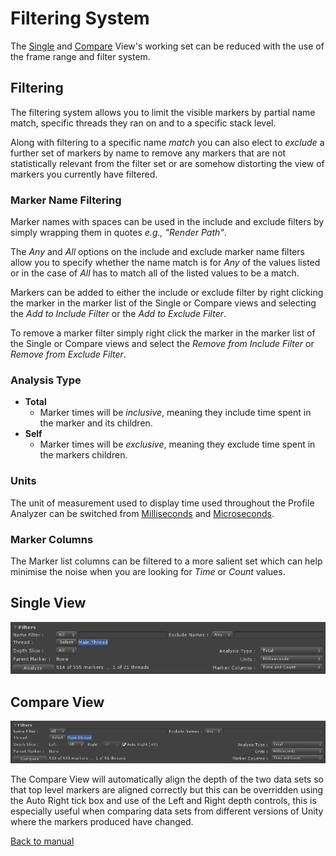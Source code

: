 # Filtering System

The [Single](single-view.md) and [Compare](compare-view.md) View's working set can be reduced with the use of the frame range and filter system.

## Filtering
The filtering system allows you to limit the visible markers by partial name match, specific threads they ran on and to a specific stack level.

Along with filtering to a specific name _match_ you can also elect to _exclude_ a further set of markers by name to remove any markers that are not statistically relevant from the filter set or are somehow distorting the view of markers you currently have filtered.

### Marker Name Filtering
Marker names with spaces can be used in the include and exclude filters by simply wrapping them in quotes *e.g., "Render Path"*.

The *Any* and *All* options on the include and exclude marker name filters allow you to specify whether the name match is for *Any* of the values listed or in the case of *All* has to match all of the listed values to be a match.

Markers can be added to either the include or exclude filter by right clicking the marker in the marker list of the Single or Compare views and selecting the *Add to Include Filter* or the *Add to Exclude Filter*.

To remove a marker filter simply right click the marker in the marker list of the Single or Compare views and select the *Remove from Include Filter* or *Remove from Exclude Filter*.

### Analysis Type
* **Total**
    * Marker times will be *inclusive*, meaning they include time spent in the marker and its children.
* **Self**
    * Marker times will be *exclusive*, meaning they exclude time spent in the markers children.

### Units
The unit of measurement used to display time used throughout the Profile Analyzer can be switched from [Milliseconds](https://en.wikipedia.org/wiki/Millisecond) and [Microseconds](https://en.wikipedia.org/wiki/Microsecond).

### Marker Columns
The Marker list columns can be filtered to a more salient set which can help minimise the noise when you are looking for _Time_ or _Count_ values.


## Single View
![FilterSystem.](images/single-view-frames-and-filters.png)

## Compare View
![FilterSystem.](images/compare-view-frames-and-filters.png)

The Compare View will automatically align the depth of the two data sets so that top level markers are aligned correctly but this can be overridden using the
Auto Right tick box and use of the Left and Right depth controls, this is especially useful when comparing data sets from different versions of Unity where the markers produced have changed.

[Back to manual](manual.md)